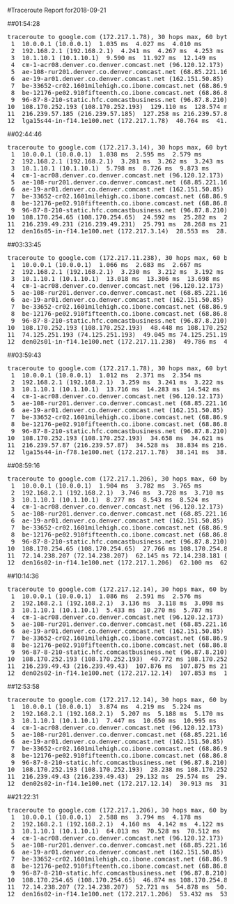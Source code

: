#Traceroute Report for2018-09-21

##01:54:28

<p><pre><samp>traceroute to google.com (172.217.1.78), 30 hops max, 60 byte packets
 1  10.0.0.1 (10.0.0.1)  1.035 ms  4.027 ms  4.010 ms
 2  192.168.2.1 (192.168.2.1)  4.241 ms  4.267 ms  4.253 ms
 3  10.1.10.1 (10.1.10.1)  9.590 ms  11.927 ms  12.149 ms
 4  cm-1-acr08.denver.co.denver.comcast.net (96.120.12.173)  139.572 ms  135.326 ms  139.365 ms
 5  ae-108-rur201.denver.co.denver.comcast.net (68.85.221.161)  136.410 ms  137.477 ms  137.979 ms
 6  ae-19-ar01.denver.co.denver.comcast.net (162.151.50.85)  138.592 ms  138.040 ms  136.246 ms
 7  be-33652-cr02.1601milehigh.co.ibone.comcast.net (68.86.92.121)  140.649 ms  140.387 ms  140.122 ms
 8  be-12176-pe02.910fifteenth.co.ibone.comcast.net (68.86.83.94)  140.914 ms  145.729 ms  142.879 ms
 9  96-87-8-210-static.hfc.comcastbusiness.net (96.87.8.210)  151.488 ms  131.259 ms  129.842 ms
10  108.170.252.193 (108.170.252.193)  129.110 ms  128.574 ms  128.264 ms
11  216.239.57.185 (216.239.57.185)  127.258 ms 216.239.57.87 (216.239.57.87)  79.058 ms  32.947 ms
12  lga15s44-in-f14.1e100.net (172.217.1.78)  40.764 ms  41.076 ms  41.255 ms</samp></pre></p>

##02:44:46

<p><pre><samp>traceroute to google.com (172.217.3.14), 30 hops max, 60 byte packets
 1  10.0.0.1 (10.0.0.1)  1.038 ms  2.595 ms  2.579 ms
 2  192.168.2.1 (192.168.2.1)  3.281 ms  3.262 ms  3.243 ms
 3  10.1.10.1 (10.1.10.1)  5.798 ms  8.726 ms  9.873 ms
 4  cm-1-acr08.denver.co.denver.comcast.net (96.120.12.173)  18.207 ms  21.072 ms  27.276 ms
 5  ae-108-rur201.denver.co.denver.comcast.net (68.85.221.161)  29.538 ms  29.700 ms  29.884 ms
 6  ae-19-ar01.denver.co.denver.comcast.net (162.151.50.85)  31.057 ms  27.697 ms  25.923 ms
 7  be-33652-cr02.1601milehigh.co.ibone.comcast.net (68.86.92.121)  32.903 ms  33.460 ms  32.601 ms
 8  be-12176-pe02.910fifteenth.co.ibone.comcast.net (68.86.83.94)  31.552 ms  29.569 ms  31.860 ms
 9  96-87-8-210-static.hfc.comcastbusiness.net (96.87.8.210)  30.072 ms  14.942 ms  24.779 ms
10  108.170.254.65 (108.170.254.65)  24.592 ms  25.282 ms  26.111 ms
11  216.239.49.231 (216.239.49.231)  25.791 ms  28.268 ms 216.239.49.247 (216.239.49.247)  28.542 ms
12  den16s05-in-f14.1e100.net (172.217.3.14)  28.553 ms  28.525 ms  28.499 ms</samp></pre></p>

##03:33:45

<p><pre><samp>traceroute to google.com (172.217.11.238), 30 hops max, 60 byte packets
 1  10.0.0.1 (10.0.0.1)  1.066 ms  2.683 ms  2.667 ms
 2  192.168.2.1 (192.168.2.1)  3.230 ms  3.212 ms  3.192 ms
 3  10.1.10.1 (10.1.10.1)  13.018 ms  13.306 ms  13.698 ms
 4  cm-1-acr08.denver.co.denver.comcast.net (96.120.12.173)  48.240 ms  48.435 ms  49.125 ms
 5  ae-108-rur201.denver.co.denver.comcast.net (68.85.221.161)  49.303 ms  52.635 ms  52.908 ms
 6  ae-19-ar01.denver.co.denver.comcast.net (162.151.50.85)  49.951 ms  47.513 ms  46.013 ms
 7  be-33652-cr02.1601milehigh.co.ibone.comcast.net (68.86.92.121)  55.796 ms  69.089 ms  65.922 ms
 8  be-12176-pe02.910fifteenth.co.ibone.comcast.net (68.86.83.94)  64.279 ms  54.297 ms  62.968 ms
 9  96-87-8-210-static.hfc.comcastbusiness.net (96.87.8.210)  61.364 ms  34.173 ms  47.877 ms
10  108.170.252.193 (108.170.252.193)  48.448 ms 108.170.252.209 (108.170.252.209)  49.435 ms  49.409 ms
11  74.125.251.193 (74.125.251.193)  49.045 ms 74.125.251.199 (74.125.251.199)  49.344 ms 74.125.251.193 (74.125.251.193)  49.810 ms
12  den02s01-in-f14.1e100.net (172.217.11.238)  49.786 ms  49.762 ms  52.249 ms</samp></pre></p>

##03:59:43

<p><pre><samp>traceroute to google.com (172.217.1.78), 30 hops max, 60 byte packets
 1  10.0.0.1 (10.0.0.1)  1.012 ms  2.371 ms  2.354 ms
 2  192.168.2.1 (192.168.2.1)  3.259 ms  3.241 ms  3.222 ms
 3  10.1.10.1 (10.1.10.1)  13.716 ms  14.283 ms  14.542 ms
 4  cm-1-acr08.denver.co.denver.comcast.net (96.120.12.173)  30.892 ms  43.141 ms  43.398 ms
 5  ae-108-rur201.denver.co.denver.comcast.net (68.85.221.161)  58.360 ms  58.610 ms  65.019 ms
 6  ae-19-ar01.denver.co.denver.comcast.net (162.151.50.85)  46.681 ms  43.527 ms  59.934 ms
 7  be-33652-cr02.1601milehigh.co.ibone.comcast.net (68.86.92.121)  60.037 ms  59.598 ms  60.293 ms
 8  be-12176-pe02.910fifteenth.co.ibone.comcast.net (68.86.83.94)  60.268 ms  84.735 ms  84.071 ms
 9  96-87-8-210-static.hfc.comcastbusiness.net (96.87.8.210)  83.871 ms  44.001 ms  34.391 ms
10  108.170.252.193 (108.170.252.193)  34.658 ms  34.621 ms 108.170.252.209 (108.170.252.209)  34.575 ms
11  216.239.57.87 (216.239.57.87)  34.528 ms  38.834 ms 216.239.57.185 (216.239.57.185)  39.173 ms
12  lga15s44-in-f78.1e100.net (172.217.1.78)  38.141 ms  38.374 ms  37.641 ms</samp></pre></p>

##08:59:16

<p><pre><samp>traceroute to google.com (172.217.1.206), 30 hops max, 60 byte packets
 1  10.0.0.1 (10.0.0.1)  1.904 ms  3.782 ms  3.765 ms
 2  192.168.2.1 (192.168.2.1)  3.746 ms  3.728 ms  3.710 ms
 3  10.1.10.1 (10.1.10.1)  8.277 ms  8.543 ms  8.524 ms
 4  cm-1-acr08.denver.co.denver.comcast.net (96.120.12.173)  26.894 ms  27.524 ms  27.510 ms
 5  ae-108-rur201.denver.co.denver.comcast.net (68.85.221.161)  45.263 ms  46.064 ms  46.223 ms
 6  ae-19-ar01.denver.co.denver.comcast.net (162.151.50.85)  30.622 ms  26.077 ms  22.657 ms
 7  be-33652-cr02.1601milehigh.co.ibone.comcast.net (68.86.92.121)  25.176 ms  24.900 ms  26.579 ms
 8  be-12176-pe02.910fifteenth.co.ibone.comcast.net (68.86.83.94)  29.700 ms  21.945 ms  25.212 ms
 9  96-87-8-210-static.hfc.comcastbusiness.net (96.87.8.210)  24.660 ms  42.519 ms  28.474 ms
10  108.170.254.65 (108.170.254.65)  27.766 ms 108.170.254.81 (108.170.254.81)  53.508 ms 108.170.254.65 (108.170.254.65)  61.798 ms
11  72.14.238.207 (72.14.238.207)  62.145 ms 72.14.238.181 (72.14.238.181)  62.129 ms 72.14.238.207 (72.14.238.207)  62.112 ms
12  den16s02-in-f14.1e100.net (172.217.1.206)  62.100 ms  62.071 ms  62.059 ms</samp></pre></p>

##10:14:36

<p><pre><samp>traceroute to google.com (172.217.12.14), 30 hops max, 60 byte packets
 1  10.0.0.1 (10.0.0.1)  1.086 ms  2.591 ms  2.576 ms
 2  192.168.2.1 (192.168.2.1)  3.136 ms  3.118 ms  3.098 ms
 3  10.1.10.1 (10.1.10.1)  5.433 ms  10.270 ms  5.787 ms
 4  cm-1-acr08.denver.co.denver.comcast.net (96.120.12.173)  35.875 ms  33.074 ms  36.099 ms
 5  ae-108-rur201.denver.co.denver.comcast.net (68.85.221.161)  39.237 ms  38.893 ms  39.198 ms
 6  ae-19-ar01.denver.co.denver.comcast.net (162.151.50.85)  39.077 ms  36.025 ms  33.776 ms
 7  be-33652-cr02.1601milehigh.co.ibone.comcast.net (68.86.92.121)  36.400 ms  36.568 ms  38.424 ms
 8  be-12176-pe02.910fifteenth.co.ibone.comcast.net (68.86.83.94)  33.933 ms  32.161 ms  37.614 ms
 9  96-87-8-210-static.hfc.comcastbusiness.net (96.87.8.210)  35.103 ms  41.047 ms  19.852 ms
10  108.170.252.193 (108.170.252.193)  40.772 ms 108.170.252.209 (108.170.252.209)  107.953 ms  107.931 ms
11  216.239.49.43 (216.239.49.43)  107.876 ms  107.875 ms 216.239.49.41 (216.239.49.41)  107.859 ms
12  den02s02-in-f14.1e100.net (172.217.12.14)  107.853 ms  107.836 ms  107.820 ms</samp></pre></p>

##12:53:58

<p><pre><samp>traceroute to google.com (172.217.12.14), 30 hops max, 60 byte packets
 1  10.0.0.1 (10.0.0.1)  3.874 ms  4.219 ms  5.224 ms
 2  192.168.2.1 (192.168.2.1)  5.207 ms  5.188 ms  5.170 ms
 3  10.1.10.1 (10.1.10.1)  7.447 ms  10.650 ms  10.995 ms
 4  cm-1-acr08.denver.co.denver.comcast.net (96.120.12.173)  27.662 ms  28.756 ms  28.743 ms
 5  ae-108-rur201.denver.co.denver.comcast.net (68.85.221.161)  29.359 ms  30.475 ms  30.912 ms
 6  ae-19-ar01.denver.co.denver.comcast.net (162.151.50.85)  33.233 ms  30.036 ms  27.217 ms
 7  be-33652-cr02.1601milehigh.co.ibone.comcast.net (68.86.92.121)  26.113 ms  26.988 ms  28.252 ms
 8  be-12176-pe02.910fifteenth.co.ibone.comcast.net (68.86.83.94)  30.257 ms  29.452 ms  30.633 ms
 9  96-87-8-210-static.hfc.comcastbusiness.net (96.87.8.210)  47.495 ms  38.863 ms  14.226 ms
10  108.170.252.193 (108.170.252.193)  28.238 ms 108.170.252.209 (108.170.252.209)  29.169 ms 108.170.252.193 (108.170.252.193)  27.584 ms
11  216.239.49.43 (216.239.49.43)  29.132 ms  29.574 ms  29.558 ms
12  den02s02-in-f14.1e100.net (172.217.12.14)  30.913 ms  31.698 ms  31.430 ms</samp></pre></p>

##21:22:31

<p><pre><samp>traceroute to google.com (172.217.1.206), 30 hops max, 60 byte packets
 1  10.0.0.1 (10.0.0.1)  2.588 ms  3.794 ms  4.178 ms
 2  192.168.2.1 (192.168.2.1)  4.160 ms  4.142 ms  4.122 ms
 3  10.1.10.1 (10.1.10.1)  64.013 ms  70.528 ms  70.512 ms
 4  cm-1-acr08.denver.co.denver.comcast.net (96.120.12.173)  96.986 ms  97.267 ms  97.252 ms
 5  ae-108-rur201.denver.co.denver.comcast.net (68.85.221.161)  96.989 ms  105.320 ms  105.625 ms
 6  ae-19-ar01.denver.co.denver.comcast.net (162.151.50.85)  105.458 ms  95.093 ms  142.247 ms
 7  be-33652-cr02.1601milehigh.co.ibone.comcast.net (68.86.92.121)  139.100 ms  141.961 ms  141.952 ms
 8  be-12176-pe02.910fifteenth.co.ibone.comcast.net (68.86.83.94)  141.938 ms  95.916 ms  204.752 ms
 9  96-87-8-210-static.hfc.comcastbusiness.net (96.87.8.210)  215.042 ms  115.519 ms  115.776 ms
10  108.170.254.65 (108.170.254.65)  46.874 ms 108.170.254.81 (108.170.254.81)  53.054 ms  53.510 ms
11  72.14.238.207 (72.14.238.207)  52.721 ms  54.878 ms  50.872 ms
12  den16s02-in-f14.1e100.net (172.217.1.206)  53.432 ms  53.414 ms  53.623 ms</samp></pre></p>

